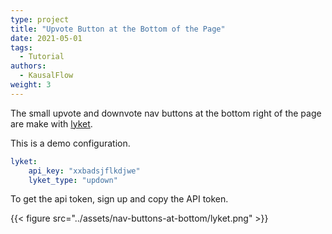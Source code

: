 ```yaml
---
type: project
title: "Upvote Button at the Bottom of the Page"
date: 2021-05-01
tags:
  - Tutorial
authors:
  - KausalFlow
weight: 3
---
```


The small upvote and downvote nav buttons at the bottom right of the page are make with [lyket](https://lyket.dev).

This is a demo configuration.

```yaml
lyket:
    api_key: "xxbadsjflkdjwe"
    lyket_type: "updown"
```

To get the api token, sign up and copy the API token.

{{< figure src="../assets/nav-buttons-at-bottom/lyket.png" >}}